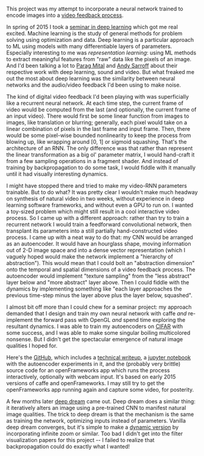 <!--
.. title: Video Synthesis With Convolutional Autoencoders
.. slug: convnet-video-feedback
.. date: 2017-01-09
.. tags: machine learning, deep learning, autoencoder, recurrent, video feedback, visual, openFrameworks, caffe, lorenzo torresani
.. category:
.. link:
.. description:
.. type: text
-->

This project was my attempt to incorporate a neural network trained to encode images into a [video feedback process](../video-feedback).

In spring of 2015 I took a [seminar in deep learning](http://www.cs.dartmouth.edu/~lorenzo/teaching/cs189/Archive/Spring2015/) which got me real excited. Machine learning is the study of general methods for problem solving using optimization and data. Deep learning is a particular approach to ML using models with many differentiable layers of parameters. Especially interesting to me was *representation learning*: using ML methods to extract meaningful features from "raw" data like the pixels of an image. And I'd been talking a lot to [Parag Mital](http://pkmital.com/home/) and [Andy Sarroff](http://www.cs.dartmouth.edu/~sarroff/) about their respective work with deep learning, sound and video. But what freaked me out the most about deep learning was the similarity between neural networks and the audio/video feedback I'd been using to make noise.

The kind of digital video feedback I'd been playing with was superficially like a recurrent neural network. At each time step, the current frame of video would be computed from the last (and optionally, the current frame of an input video). There would first be some linear function from images to images, like translation or blurring; generally, each pixel would take on a linear combination of pixels in the last frame and input frame. Then, there would be some pixel-wise bounded nonlinearity to keep the process from blowing up, like wrapping around [0, 1] or sigmoid squashing. That's the architecture of an RNN. The only difference was that rather than represent the linear transformation as a big ol' parameter matrix, I would hand-craft it from a few sampling operations in a fragment shader. And instead of training by backpropagation to do some task, I would fiddle with it manually until it had visually interesting dynamics.

I might have stopped there and tried to make my video-RNN parameters trainable. But to do what? It was pretty clear I wouldn't make much headway on synthesis of natural video in two weeks, without experience in deep learning software frameworks, and without even a GPU to run on. I wanted a toy-sized problem which might still result in a cool interactive video process. So I came up with a different approach: rather than try to train a recurrent network I would train a feedforward convolutional network, then transplant its parameters into a still partially hand-constructed video process. I came up with a neat way to do that: my CNN would be arranged as an autoencoder. It would have an hourglass shape, moving information out of 2-D image space and into a dense vector representation (which I vaguely hoped would make the network implement a "hierarchy of abstraction"). This would mean that I could bolt an "abstraction dimension" onto the temporal and spatial dimensions of a video feedback process. The autoencoder would implement "texture sampling" from the "less abstract" layer below and "more abstract" layer above. Then I could fiddle with the dynamics by implementing something like "each layer approaches the previous time-step minus the layer above plus the layer below, squashed".

I almost bit off more than I could chew for a seminar project: my approach demanded that I design and train my own neural network with caffe *and* re-implement the forward pass with OpenGL *and* spend time exploring the resultant dynamics. I was able to train my autoencoders on [CIFAR](https://www.cs.toronto.edu/~kriz/cifar.html) with some success, and I was able to make some singular boiling multicolored nonsense. But I didn't get the spectacular emergence of natural image qualities I hoped for.

Here's the [GitHub](https://github.com/victor-shepardson/feature-feedback), which includes a [technical writeup](https://github.com/victor-shepardson/feature-feedback/blob/master/notebooks/writeup.ipynb), a [jupyter notebook](https://github.com/victor-shepardson/feature-feedback/blob/master/notebooks/presentation.ipynb) with the autoencoder experiments in it, and the (probably very brittle) source code for an openFrameworks app which runs the process interactively, optionally with webcam input. It's based on early 2015 versions of caffe and openFrameworks. I may still try to get the openFrameworks app running again and capture some video, for posterity.

A few months later [deep dream](https://research.googleblog.com/2015/06/inceptionism-going-deeper-into-neural.html) came out. Deep dream does a similar thing: it iteratively alters an image using a pre-trained CNN to manifest natural image qualities. The trick to deep dream is that the mechanism is the same as training the network, optimizing inputs instead of parameters. Vanilla deep dream converges, but it's simple to make a [dynamic version](https://www.youtube.com/watch?v=IREsx-xWQ0g) by incorporating infinite zoom or similar. Too bad I didn't get into the filter visualization papers for this project -- I failed to realize that backpropagation could do exactly what I wanted!
